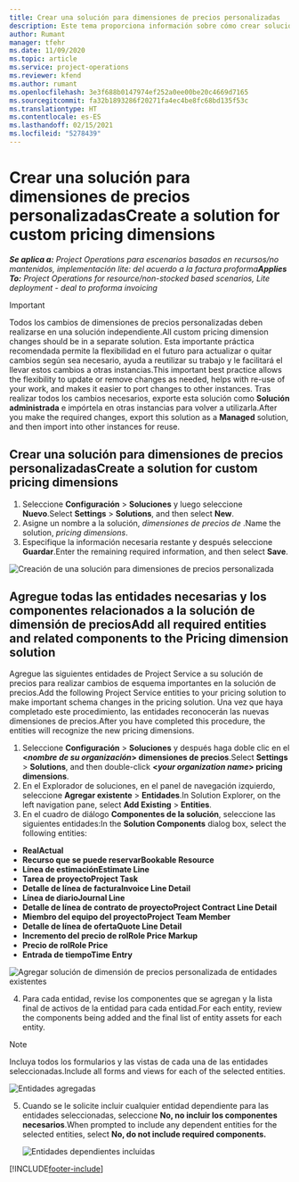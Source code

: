 ```yaml
---
title: Crear una solución para dimensiones de precios personalizadas
description: Este tema proporciona información sobre cómo crear soluciones para dimensiones de precios personalizadas.
author: Rumant
manager: tfehr
ms.date: 11/09/2020
ms.topic: article
ms.service: project-operations
ms.reviewer: kfend
ms.author: rumant
ms.openlocfilehash: 3e3f688b0147974ef252a0ee00be20c4669d7165
ms.sourcegitcommit: fa32b1893286f20271fa4ec4be8fc68bd135f53c
ms.translationtype: HT
ms.contentlocale: es-ES
ms.lasthandoff: 02/15/2021
ms.locfileid: "5278439"
---
```

# <a name="create-a-solution-for-custom-pricing-dimensions"></a><span data-ttu-id="76a93-103">Crear una solución para dimensiones de precios personalizadas</span><span class="sxs-lookup"><span data-stu-id="76a93-103">Create a solution for custom pricing dimensions</span></span>

 <span data-ttu-id="76a93-104">_**Se aplica a:** Project Operations para escenarios basados en recursos/no mantenidos, implementación lite: del acuerdo a la factura proforma_</span><span class="sxs-lookup"><span data-stu-id="76a93-104">_**Applies To:** Project Operations for resource/non-stocked based scenarios, Lite deployment - deal to proforma invoicing_</span></span> 

>[!IMPORTANT]
><span data-ttu-id="76a93-105">Todos los cambios de dimensiones de precios personalizadas deben realizarse en una solución independiente.</span><span class="sxs-lookup"><span data-stu-id="76a93-105">All custom pricing dimension changes should be in a separate solution.</span></span> <span data-ttu-id="76a93-106">Esta importante práctica recomendada permite la flexibilidad en el futuro para actualizar o quitar cambios según sea necesario, ayuda a reutilizar su trabajo y le facilitará el llevar estos cambios a otras instancias.</span><span class="sxs-lookup"><span data-stu-id="76a93-106">This important best practice allows the flexibility to update or remove changes as needed, helps with re-use of your work, and makes it easier to port changes to other instances.</span></span> <span data-ttu-id="76a93-107">Tras realizar todos los cambios necesarios, exporte esta solución como **Solución administrada** e impórtela en otras instancias para volver a utilizarla.</span><span class="sxs-lookup"><span data-stu-id="76a93-107">After you make the required changes, export this solution as a **Managed** solution, and then import into other instances for reuse.</span></span>

## <a name="create-a-solution-for-custom-pricing-dimensions"></a><span data-ttu-id="76a93-108">Crear una solución para dimensiones de precios personalizadas</span><span class="sxs-lookup"><span data-stu-id="76a93-108">Create a solution for custom pricing dimensions</span></span>

1.  <span data-ttu-id="76a93-109">Seleccione **Configuración** > **Soluciones** y luego seleccione **Nuevo**.</span><span class="sxs-lookup"><span data-stu-id="76a93-109">Select **Settings** > **Solutions**, and then select **New**.</span></span>
2.  <span data-ttu-id="76a93-110">Asigne un nombre a la solución, *dimensiones de precios de <your organization name>*.</span><span class="sxs-lookup"><span data-stu-id="76a93-110">Name the solution, *<your organization name> pricing dimensions*.</span></span>
3. <span data-ttu-id="76a93-111">Especifique la información necesaria restante y después seleccione **Guardar**.</span><span class="sxs-lookup"><span data-stu-id="76a93-111">Enter the remaining required information, and then select **Save**.</span></span>

  ![Creación de una solución para dimensiones de precios personalizada](./media/Creation-of-custom-pricing-dimension-solution.png)
 
## <a name="add-all-required-entities-and-related-components-to-the-pricing-dimension-solution"></a><span data-ttu-id="76a93-113">Agregue todas las entidades necesarias y los componentes relacionados a la solución de dimensión de precios</span><span class="sxs-lookup"><span data-stu-id="76a93-113">Add all required entities and related components to the Pricing dimension solution</span></span>

<span data-ttu-id="76a93-114">Agregue las siguientes entidades de Project Service a su solución de precios para realizar cambios de esquema importantes en la solución de precios.</span><span class="sxs-lookup"><span data-stu-id="76a93-114">Add the following Project Service entities to your pricing solution to make important schema changes in the pricing solution.</span></span> <span data-ttu-id="76a93-115">Una vez que haya completado este procedimiento, las entidades reconocerán las nuevas dimensiones de precios.</span><span class="sxs-lookup"><span data-stu-id="76a93-115">After you have completed this procedure, the entities will recognize the new pricing dimensions.</span></span>

1.  <span data-ttu-id="76a93-116">Seleccione **Configuración** > **Soluciones** y después haga doble clic en el **<*nombre de su organización*> dimensiones de precios**.</span><span class="sxs-lookup"><span data-stu-id="76a93-116">Select **Settings** > **Solutions**, and then double-click **<*your organization name*> pricing dimensions**.</span></span>
2.  <span data-ttu-id="76a93-117">En el Explorador de soluciones, en el panel de navegación izquierdo, seleccione **Agregar existente** > **Entidades**.</span><span class="sxs-lookup"><span data-stu-id="76a93-117">In Solution Explorer, on the left navigation pane, select **Add Existing** > **Entities**.</span></span>
3.  <span data-ttu-id="76a93-118">En el cuadro de diálogo **Componentes de la solución**, seleccione las siguientes entidades:</span><span class="sxs-lookup"><span data-stu-id="76a93-118">In the **Solution Components** dialog box, select the following entities:</span></span>
 
   - <span data-ttu-id="76a93-119">**Real**</span><span class="sxs-lookup"><span data-stu-id="76a93-119">**Actual**</span></span>
   - <span data-ttu-id="76a93-120">**Recurso que se puede reservar**</span><span class="sxs-lookup"><span data-stu-id="76a93-120">**Bookable Resource**</span></span>
   - <span data-ttu-id="76a93-121">**Línea de estimación**</span><span class="sxs-lookup"><span data-stu-id="76a93-121">**Estimate Line**</span></span>
   - <span data-ttu-id="76a93-122">**Tarea de proyecto**</span><span class="sxs-lookup"><span data-stu-id="76a93-122">**Project Task**</span></span>
   - <span data-ttu-id="76a93-123">**Detalle de línea de factura**</span><span class="sxs-lookup"><span data-stu-id="76a93-123">**Invoice Line Detail**</span></span>
   - <span data-ttu-id="76a93-124">**Línea de diario**</span><span class="sxs-lookup"><span data-stu-id="76a93-124">**Journal Line**</span></span>
   - <span data-ttu-id="76a93-125">**Detalle de línea de contrato de proyecto**</span><span class="sxs-lookup"><span data-stu-id="76a93-125">**Project Contract Line Detail**</span></span>
   - <span data-ttu-id="76a93-126">**Miembro del equipo del proyecto**</span><span class="sxs-lookup"><span data-stu-id="76a93-126">**Project Team Member**</span></span>
   - <span data-ttu-id="76a93-127">**Detalle de línea de oferta**</span><span class="sxs-lookup"><span data-stu-id="76a93-127">**Quote Line Detail**</span></span>
   - <span data-ttu-id="76a93-128">**Incremento del precio de rol**</span><span class="sxs-lookup"><span data-stu-id="76a93-128">**Role Price Markup**</span></span>
   - <span data-ttu-id="76a93-129">**Precio de rol**</span><span class="sxs-lookup"><span data-stu-id="76a93-129">**Role Price**</span></span>
   - <span data-ttu-id="76a93-130">**Entrada de tiempo**</span><span class="sxs-lookup"><span data-stu-id="76a93-130">**Time Entry**</span></span>
 
   ![Agregar solución de dimensión de precios personalizada de entidades existentes](./media/Existing-entities-to-PD-solution.png)
 
 4. <span data-ttu-id="76a93-132">Para cada entidad, revise los componentes que se agregan y la lista final de activos de la entidad para cada entidad.</span><span class="sxs-lookup"><span data-stu-id="76a93-132">For each entity, review the components being added and the final list of entity assets for each entity.</span></span> 

   >[!NOTE]
   > <span data-ttu-id="76a93-133">Incluya todos los formularios y las vistas de cada una de las entidades seleccionadas.</span><span class="sxs-lookup"><span data-stu-id="76a93-133">Include all forms and views for each of the selected entities.</span></span>

  ![Entidades agregadas](./media/solution-component-selection.png)


5.  <span data-ttu-id="76a93-135">Cuando se le solicite incluir cualquier entidad dependiente para las entidades seleccionadas, seleccione **No, no incluir los componentes necesarios**.</span><span class="sxs-lookup"><span data-stu-id="76a93-135">When prompted to include any dependent entities for the selected entities, select **No, do not include required components.**</span></span>

    ![Entidades dependientes incluidas](./media/Do-not-include-required.png)


[!INCLUDE[footer-include](../includes/footer-banner.md)]